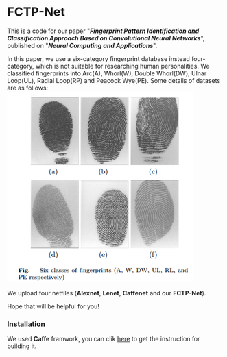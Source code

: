 # FCTP-Net

This is a code for our paper "***Fingerprint Pattern Identification and Classification Approach Based on Convolutional Neural Networks***", published on "***Neural Computing and Applications***".

In this paper, we use a six-category fingerprint database instead four-category, which is not suitable for researching human personalities. We classified fingerprints into Arc(A), Whorl(W), Double Whorl(DW), Ulnar Loop(UL), Radial Loop(RP) and Peacock Wye(PE). Some details of datasets are as follows:
![Loading failed](https://github.com/VictorZoo/FCTP-Net/blob/master/demo_image/1567746772(1).jpg)

We upload four netfiles (**Alexnet**, **Lenet**, **Caffenet** and our **FCTP-Net**). 

Hope that will be helpful for you!

### Installation

We used **Caffe** framwork, you can clik [here](https://github.com/BVLC/caffe) to get the instruction for building it.
